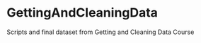 GettingAndCleaningData
======================

Scripts and final dataset from Getting and Cleaning Data Course
